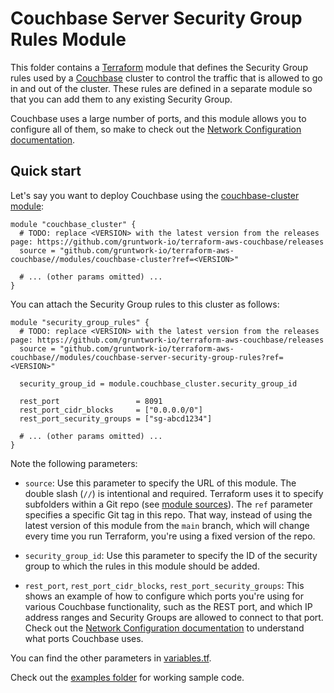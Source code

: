 # Couchbase Server Security Group Rules Module

This folder contains a [Terraform](https://www.terraform.io/) module that defines the Security Group rules used by a 
[Couchbase](https://www.couchbase.com/) cluster to control the traffic that is allowed to go in and out of the cluster. 
These rules are defined in a separate module so that you can add them to any existing Security Group. 

Couchbase uses a large number of ports, and this module allows you to configure all of them, so make to check out the
[Network Configuration documentation](https://developer.couchbase.com/documentation/server/current/install/install-ports.html).



## Quick start

Let's say you want to deploy Couchbase using the [couchbase-cluster 
module](https://github.com/gruntwork-io/terraform-aws-couchbase/blob/main/modules/couchbase-cluster): 

```hcl
module "couchbase_cluster" {
  # TODO: replace <VERSION> with the latest version from the releases page: https://github.com/gruntwork-io/terraform-aws-couchbase/releases
  source = "github.com/gruntwork-io/terraform-aws-couchbase//modules/couchbase-cluster?ref=<VERSION>"

  # ... (other params omitted) ...
}
```

You can attach the Security Group rules to this cluster as follows:

```hcl
module "security_group_rules" {
  # TODO: replace <VERSION> with the latest version from the releases page: https://github.com/gruntwork-io/terraform-aws-couchbase/releases
  source = "github.com/gruntwork-io/terraform-aws-couchbase//modules/couchbase-server-security-group-rules?ref=<VERSION>"

  security_group_id = module.couchbase_cluster.security_group_id
  
  rest_port                 = 8091
  rest_port_cidr_blocks     = ["0.0.0.0/0"]
  rest_port_security_groups = ["sg-abcd1234"]
  
  # ... (other params omitted) ...
}
```

Note the following parameters:

* `source`: Use this parameter to specify the URL of this module. The double slash (`//`) is intentional 
  and required. Terraform uses it to specify subfolders within a Git repo (see [module 
  sources](https://www.terraform.io/docs/modules/sources.html)). The `ref` parameter specifies a specific Git tag in 
  this repo. That way, instead of using the latest version of this module from the `main` branch, which 
  will change every time you run Terraform, you're using a fixed version of the repo.

* `security_group_id`: Use this parameter to specify the ID of the security group to which the rules in this module
  should be added.

* `rest_port`, `rest_port_cidr_blocks`, `rest_port_security_groups`: This shows an example of how to configure which 
  ports you're using for various Couchbase functionality, such as the REST port, and which IP address ranges and 
  Security Groups are allowed to connect to that port. Check out the [Network Configuration 
  documentation](https://developer.couchbase.com/documentation/server/current/install/install-ports.html) to understand
  what ports Couchbase uses.
  
You can find the other parameters in [variables.tf](variables.tf).

Check out the [examples folder](https://github.com/gruntwork-io/terraform-aws-couchbase/blob/main/examples) for 
working sample code.

